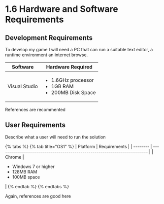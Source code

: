 # 1.6 Hardware and Software Requirements

## Development Requirements

To develop my game I will need a PC that can run a suitable text editor, a runtime environment an internet browse.



| Software      | Hardware Required                                                           |
| ------------- | --------------------------------------------------------------------------- |
| Visual Studio | <ul><li>1.6GHz processor</li><li>1GB RAM</li><li>200MB Disk Space</li></ul> |

References are recommented

## User Requirements

Describe what a user will need to run the solution

{% tabs %}
{% tab title="OS1" %}
| Platform | Requirements                                                                |
| -------- | --------------------------------------------------------------------------- |
| Chrome   | <ul><li>Windows 7 or higher</li><li>128MB RAM</li><li>100MB space</li></ul> |
{% endtab %}
{% endtabs %}

Again, references are good here
